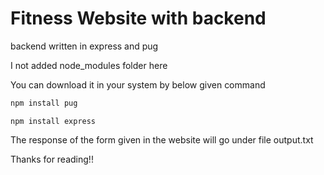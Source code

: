 # Fitness Website with backend

backend written in express and pug

I not added node_modules folder here

You can download it in your system by below given command

```bash
npm install pug
```

```npm install express```

The response of the form given in the website will go under file output.txt

Thanks for reading!!